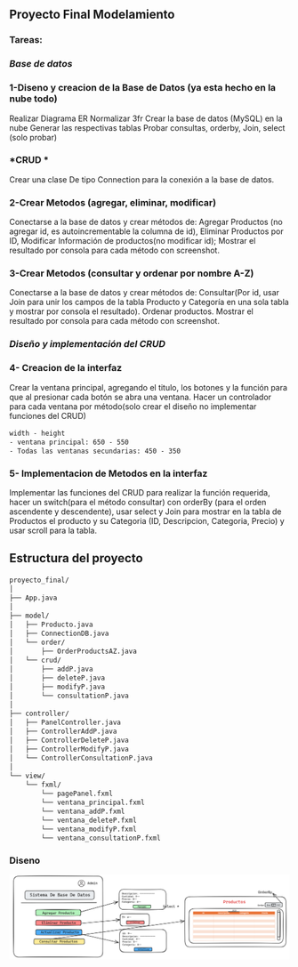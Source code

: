 ## Proyecto Final Modelamiento


### Tareas:


### *Base de datos*

### 1-Diseno y creacion de la Base de Datos (ya esta hecho en la nube todo)
Realizar Diagrama ER
Normalizar 3fr
Crear la base de datos (MySQL) en la nube 
Generar las respectivas tablas
Probar consultas, orderby, Join, select (solo probar)

### *CRUD *

Crear una clase De tipo Connection para la conexión a la base de datos.


### 2-Crear Metodos (agregar, eliminar, modificar)
Conectarse a la base de datos y crear métodos de:
Agregar Productos (no agregar id, es autoincrementable la columna de id),
Eliminar Productos por ID,
Modificar Información de productos(no modificar id);
Mostrar el resultado por consola para cada método con screenshot.

### 3-Crear Metodos (consultar y ordenar por nombre A-Z)
Conectarse a la base de datos y crear métodos de:
Consultar(Por id, usar Join para unir los campos de la tabla Producto y Categoría en una sola tabla y mostrar por consola el resultado).
Ordenar productos.
Mostrar el resultado por consola para cada método con screenshot.


### *Diseño y implementación del CRUD*

### 4- Creacion de la interfaz
Crear la ventana principal, agregando el titulo, los botones y la función para que al presionar cada botón se abra una ventana.
Hacer un controlador para cada ventana por método(solo crear el diseño no implementar funciones del CRUD)

	width - height
	- ventana principal: 650 - 550
	- Todas las ventanas secundarias: 450 - 350




### 5- Implementacion de Metodos en la interfaz
Implementar las funciones del CRUD para realizar la función requerida, hacer un switch(para el método consultar) con  orderBy (para el orden ascendente y descendente), usar select y Join para mostrar en la tabla de Productos el producto y su Categoria (ID, Descripcion, Categoria, Precio) y usar scroll para la tabla.



## Estructura del proyecto

	proyecto_final/
	│
	├── App.java
	│
	├── model/
	│   ├── Producto.java
	│   ├── ConnectionDB.java
	│   └── order/
	│       ├── OrderProductsAZ.java
	│   └── crud/
	│       ├── addP.java
	│       ├── deleteP.java
	│       ├── modifyP.java
	│       └── consultationP.java
	│
	├── controller/
	│   ├── PanelController.java	
	│   ├── ControllerAddP.java
	│   ├── ControllerDeleteP.java
	│   ├── ControllerModifyP.java
	│   └── ControllerConsultationP.java
	│
	└── view/
	    └── fxml/
	        └── pagePanel.fxml			
	        └── ventana_principal.fxml
	        └── ventana_addP.fxml
	        └── ventana_deleteP.fxml
	        └── ventana_modifyP.fxml
	        └── ventana_consultationP.fxml



### Diseno
![Programa](/src/main/resources/project/view/img/diseno_programa.png)